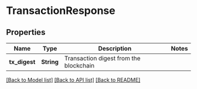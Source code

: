 # TransactionResponse

## Properties

Name | Type | Description | Notes
------------ | ------------- | ------------- | -------------
**tx_digest** | **String** | Transaction digest from the blockchain | 

[[Back to Model list]](../README.md#documentation-for-models) [[Back to API list]](../README.md#documentation-for-api-endpoints) [[Back to README]](../README.md)


